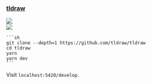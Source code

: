 ### [tldraw](https://github.com/tldraw/tldraw)

![](https://img.shields.io/github/license/tldraw/tldraw)<br />
[![](https://img.shields.io/github/last-commit/scillidan/tldraw/main?label=last%20commit%20(fork))](https://github.com/scillidan/tldraw)

````{tab} From source
```sh
git clone --depth=1 https://github.com/tldraw/tldraw
cd tldraw
yarn
yarn dev
```
````

Visit `localhost:5420/develop`.